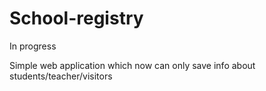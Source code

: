 # School-registry
In progress

Simple web application which now can only save info about students/teacher/visitors

